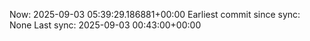 Now: 2025-09-03 05:39:29.186881+00:00 Earliest commit since sync: None Last sync: 2025-09-03 00:43:00+00:00
